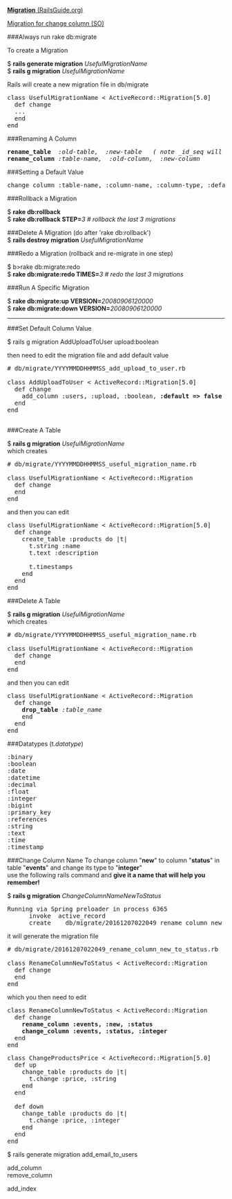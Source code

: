 [**Migration** (RailsGuide.org)](http://guides.rubyonrails.org/v3.2/migrations.html)

[Migration for change column (SO)](http://stackoverflow.com/questions/2799774/rails-migration-for-change-column)

###Always run rake db:migrate

To create a Migration

$ <b>rails generate migration</b> <em>UsefulMigrationName</em>  
$ <b>rails g migration</b> <em>UsefulMigrationName</em>   

Rails will create a new migration file in db/migrate
<pre>
class UsefulMigrationName &lt; ActiveRecord::Migration[5.0]
  def change
  ...
  end
end
</pre>

###Renaming A Column
<pre>
<b>rename_table</b>  <em>:old-table,  :new-table</em>   <em>( note _id_seq will automatically be renamed )</em>   
<b>rename_column</b> <em>:table-name,  :old-column,  :new-column</em>   
</pre>

###Setting a Default Value
<pre>
change_column :table-name, :column-name, :column-type, :default => 0
</pre>

###Rollback a Migration

$ <b>rake db:rollback</b>   
$ <b>rake db:rollback STEP=</b><em>3</em>         <em># rollback the last 3 migrations</em>

###Delete A Migration (do after 'rake db:rollback')   
$ <b>rails destroy migration</b> <em>UsefulMigrationName</em>   

###Redo a Migration (rollback and re-migrate in one step)

$ b>rake db:migrate:redo</b>    
$ <b>rake db:migrate:redo TIMES=</b><em>3</em>        <em># redo the last 3 migrations</em>  

###Run A Specific Migration

$ <b>rake db:migrate:up VERSION=</b><em>20080906120000</em>    
$ <b>rake db:migrate:down VERSION=</b><em>20080906120000</em>

-----------------------------------------------------------------------------------------------------
###Set Default Column Value

$ rails g migration AddUploadToUser upload:boolean

then need to edit the migration file and add default value
<pre>
# db/migrate/YYYYMMDDHHMMSS_add_upload_to_user.rb

class AddUploadToUser &lt; ActiveRecord::Migration[5.0]
  def change
    add_column :users, :upload, :boolean, <b>:default => false</b>
  end
end

</pre>

###Create A Table

$ <b>rails g migration</b> <em>UsefulMigrationName</em>  
 which creates
<pre>
# db/migrate/YYYYMMDDHHMMSS_useful_migration_name.rb

class UsefulMigrationName &lt; ActiveRecord::Migration
  def change
  end
end
</pre>

and then you can edit

<pre>
class UsefulMigrationName &lt; ActiveRecord::Migration[5.0]
  def change
    create_table :products do |t|
      t.string :name
      t.text :description
 
      t.timestamps
    end
  end
end
</pre>

###Delete A Table

$ <b>rails g migration</b> <em>UsefulMigrationName</em>  
 which creates
<pre>
# db/migrate/YYYYMMDDHHMMSS_useful_migration_name.rb

class UsefulMigrationName &lt; ActiveRecord::Migration
  def change
  end
end
</pre>

and then you can edit

<pre>
class UsefulMigrationName &lt; ActiveRecord::Migration
  def change
    <b>drop_table</b> <em>:table_name</em>
    end
  end
end
</pre>

###Datatypes (t.<em>datatype</em>)
<pre>
:binary
:boolean
:date
:datetime
:decimal
:float
:integer
:bigint
:primary_key
:references
:string
:text
:time
:timestamp
</pre>

###Change Column Name
To change column "<b>new</b>" to column "<b>status</b>" in table "<b>events</b>" and change its type to "<b>integer</b>"    
use the following rails command and <b>give it a name that will help you remember!</b>

$ <b>rails g migration</b> <em>ChangeColumnNameNewToStatus</em>
<pre>
Running via Spring preloader in process 6365
      invoke  active_record
      create    db/migrate/20161207022049_rename_column_new_to_status.rb
</pre>
it will generate the migration file
<pre>
# db/migrate/20161207022049_rename_column_new_to_status.rb

class RenameColumnNewToStatus &lt; ActiveRecord::Migration
  def change
  end
end
</pre>
which you then need to edit
<pre>
class RenameColumnNewToStatus &lt; ActiveRecord::Migration
  def change
    <b>rename_column :events, :new, :status</b>
    <b>change_column :events, :status, :integer</b>
  end
end
</pre>
<pre>
class ChangeProductsPrice < ActiveRecord::Migration[5.0]
  def up
    change_table :products do |t|
      t.change :price, :string
    end
  end
 
  def down
    change_table :products do |t|
      t.change :price, :integer
    end
  end
end
</pre>

$ rails generate migration add_email_to_users

add_column  
remove_column  

add_index  
